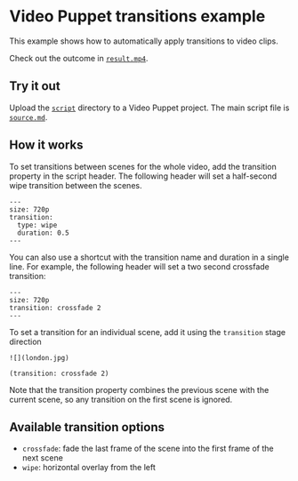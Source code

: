# Video Puppet transitions example 

This example shows how to automatically apply transitions to video clips.

Check out the outcome in [`result.mp4`](result.mp4).

## Try it out

Upload the [`script`](script) directory to a Video Puppet project. The main script file is [`source.md`](script/source.md).

## How it works

To set transitions between scenes for the whole video, add the transition property in the script header. The following header will set a half-second wipe transition between the scenes.

```
---
size: 720p
transition:
  type: wipe
  duration: 0.5
---
```

You can also use a shortcut with the transition name and duration in a single line. For example, the following header will set a two second crossfade transition:
```
---
size: 720p
transition: crossfade 2
---
```


To set a transition for an individual scene, add it using the `transition` stage direction


```
![](london.jpg)

(transition: crossfade 2)
```

Note that the transition property combines the previous scene with the current scene, so any transition on the first scene is ignored.

## Available transition options

* `crossfade`: fade the last frame of the scene into the first frame of the next scene 
* `wipe`: horizontal overlay from the left 
